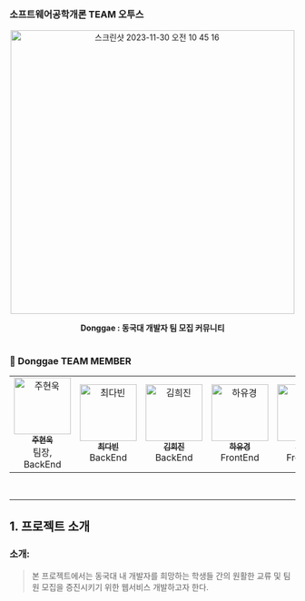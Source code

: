 # 

### 소프트웨어공학개론 TEAM 오투스
<p align="center">
  <img width="500" alt="스크린샷 2023-11-30 오전 10 45 16" src="https://github.com/juhno1023/Donggae/assets/114224596/b596e800-66ce-473b-9b0b-da0b1a8bfda6">
</p>
<div align="center">
  <b> Donggae : 동국대 개발자 팀 모집 커뮤니티</b>
</div>

#

### 🐶 Donggae TEAM MEMBER 
<table>
  <tbody>
    <tr>
      <td align="center"  width="16.66%"><a href="https://github.com/juhno1023"><img src="https://avatars.githubusercontent.com/u/114224596?s=64&v=4" width="100px;" alt="주현욱"/><br /><sub><b>주현욱</b></sub></a><br /> 팀장, BackEnd</td>
        <td align="center"  width="16.66%"><a href="https://github.com/dabeann"><img src="https://avatars.githubusercontent.com/u/127164905?v=4" width="100px;" alt="최다빈"/><br /><sub><b>최다빈</b></sub></a><br /> BackEnd</td>
      <td align="center"  width="16.66%"><a href="https://github.com/heejjinkim"><img src="https://avatars.githubusercontent.com/u/108065505?v=4" width="100px;" alt="김희진"/><br /><sub><b>김희진</b></sub></a><br /> BackEnd</td>
      <td align="center"  width="16.66%"><a href="https://github.com/eeheueklf"><img src="https://avatars.githubusercontent.com/u/92643238?v=4" width="100px;" alt="하유경"/><br /><sub><b>하유경</b></sub></a><br />FrontEnd</td>
      <td align="center"  width="16.66%"><a href="https://github.com/junnyange"><img src="https://avatars.githubusercontent.com/u/103040750?v=4" width="100px;" alt="허준상"/><br /><sub><b>허준상</b></sub></a><br />FrontEnd</td>
  </tbody>
</table>

</br>

---

## 1. 프로젝트 소개

### 소개: 
> 본 프로젝트에서는 동국대 내 개발자를 희망하는 학생들 간의 원활한 교류 및 팀원 모집을 증진시키기 위한 웹서비스 개발하고자 한다.
